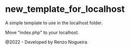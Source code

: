 # new_template_for_localhost
A simple template to use in the localhost folder.

Move "index.php" to your localhost.

@2022 - Developed by Renzo Nogueira.
